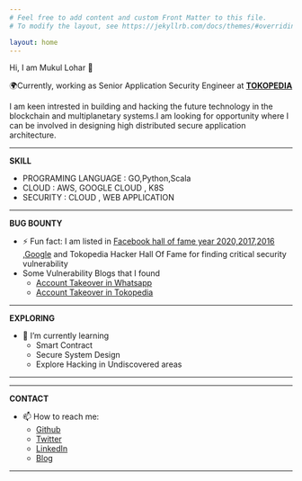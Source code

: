 ```yaml
---
# Feel free to add content and custom Front Matter to this file.
# To modify the layout, see https://jekyllrb.com/docs/themes/#overriding-theme-defaults

layout: home
---
```

Hi, I am Mukul Lohar 👋 

🌍Currently, working as Senior Application Security Engineer at [**TOKOPEDIA**](https://google.com)

I am keen intrested in building and hacking the future technology in the blockchain and multiplanetary systems.I am looking for opportunity where I can be involved in designing high distributed secure application architecture.

---

**SKILL**
- PROGRAMING LANGUAGE : GO,Python,Scala
- CLOUD : AWS, GOOGLE CLOUD , K8S
- SECURITY : CLOUD , WEB APPLICATION

---

**BUG BOUNTY**
- ⚡ Fun fact: I am listed in [Facebook hall of fame year 2020,2017,2016](https://www.facebook.com/whitehat/thanks) ,[Google](https://bughunters.google.com/profile/51ae3e96-d9bb-4ec8-ad08-5355ab988b88) and Tokopedia Hacker Hall Of Fame for finding critical security vulnerability
- Some Vulnerability Blogs that I found
  - [Account Takeover in Whatsapp](https://ironfisto.medium.com/whats-app-admin-panel-takeover-https-translate-dev-whatsapp-com-ee5e69150bc4?source=user_profile---------2-------------------------------)
  - [Account Takeover in Tokopedia](https://ironfisto.medium.com/tokopedia-account-takeover-bug-worth-8-million-idr-5474cb5b5cc9?source=user_profile---------4-------------------------------)

---
**EXPLORING**
- 🌱 I’m currently learning
  - Smart Contract
  - Secure System Design
  - Explore Hacking in Undiscovered areas
---

---

**CONTACT**
- 📫 How to reach me:
  - [Github](https://github.com/ironfisto)
  - [Twitter](https://twitter.com/ironfisto)
  - [LinkedIn](https://www.linkedin.com/in/malviyamukul/)
  - [Blog](https://ironfisto.medium.com/) 

---